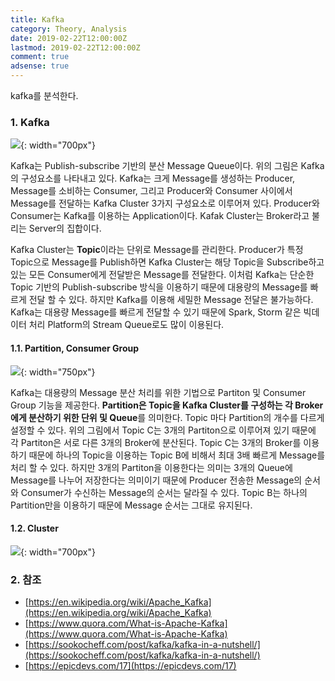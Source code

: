 ```yaml
---
title: Kafka
category: Theory, Analysis
date: 2019-02-22T12:00:00Z
lastmod: 2019-02-22T12:00:00Z
comment: true
adsense: true
---
```


kafka를 분석한다.

### 1. Kafka

![]({{site.baseurl}}/images/theory_analysis/Kafka/Kafka_Architecture.PNG){: width="700px"}

Kafka는 Publish-subscribe 기반의 분산 Message Queue이다. 위의 그림은 Kafka의 구성요소를 나타내고 있다. Kafka는 크게 Message를 생성하는 Producer, Message를 소비하는 Consumer, 그리고 Producer와 Consumer 사이에서 Message를 전달하는 Kafka Cluster 3가지 구성요소로 이루어져 있다. Producer와 Consumer는 Kafka를 이용하는 Application이다. Kafak Cluster는 Broker라고 불리는 Server의 집합이다.

Kafka Cluster는 **Topic**이라는 단위로 Message를 관리한다. Producer가 특정 Topic으로 Message를 Publish하면 Kafka Cluster는 해당 Topic을 Subscribe하고 있는 모든 Consumer에게 전달받은 Message를 전달한다. 이처럼 Kafka는 단순한 Topic 기반의 Publish-subscribe 방식을 이용하기 때문에 대용량의 Message를 빠르게 전달 할 수 있다. 하지만 Kafka를 이용해 세밀한 Message 전달은 불가능하다. Kafka는 대용량 Message를 빠르게 전달할 수 있기 때문에 Spark, Storm 같은 빅데이터 처리 Platform의 Stream Queue로도 많이 이용된다.

#### 1.1. Partition, Consumer Group

![]({{site.baseurl}}/images/theory_analysis/Kafka/Kafka_Partition_Consumer_Group.PNG){: width="750px"}

Kafka는 대용량의 Message 분산 처리를 위한 기법으로 Partiton 및 Consumer Group 기능을 제공한다.  **Partition은 Topic을 Kafka Cluster를 구성하는 각 Broker에게 분산하기 위한 단위 및 Queue**를 의미한다. Topic 마다 Partition의 개수를 다르게 설정할 수 있다. 위의 그림에서 Topic C는 3개의 Partiton으로 이루어져 있기 때문에 각 Partiton은 서로 다른 3개의 Broker에 분산된다. Topic C는 3개의 Broker를 이용하기 때문에 하나의 Topic을 이용하는 Topic B에 비해서 최대 3배 빠르게 Message를 처리 할 수 있다. 하지만 3개의 Partiton을 이용한다는 의미는 3개의 Queue에 Message를 나누어 저장한다는 의미이기 때문에 Producer 전송한 Message의 순서와 Consumer가 수신하는 Message의 순서는 달라질 수 있다. Topic B는 하나의 Partition만을 이용하기 때문에 Message 순서는 그대로 유지된다.

#### 1.2. Cluster

![]({{site.baseurl}}/images/theory_analysis/Kafka/Kafka_Cluster.PNG){: width="700px"}

### 2. 참조

* [https://en.wikipedia.org/wiki/Apache_Kafka](https://en.wikipedia.org/wiki/Apache_Kafka)
* [https://www.quora.com/What-is-Apache-Kafka](https://www.quora.com/What-is-Apache-Kafka)
* [https://sookocheff.com/post/kafka/kafka-in-a-nutshell/](https://sookocheff.com/post/kafka/kafka-in-a-nutshell/)
* [https://epicdevs.com/17](https://epicdevs.com/17)

